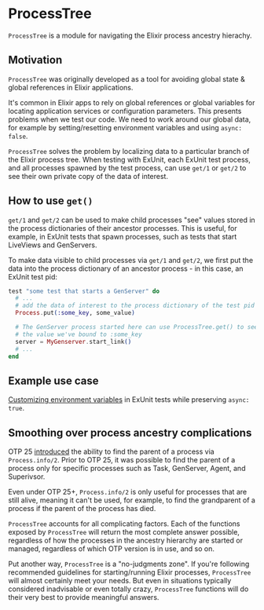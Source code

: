 # ProcessTree

<!-- MDOC -->
<!-- INCLUDE -->

`ProcessTree` is a module for navigating the Elixir process ancestry hierachy.

## Motivation

`ProcessTree` was originally developed as a tool for avoiding global state & global references in Elixir applications. 

It's common in Elixir apps to rely on global references or global variables for locating application services or configuration parameters. This presents problems when we test our code. We need to work around our global data, for example by setting/resetting environment variables and using `async: false`.

`ProcessTree` solves the problem by localizing data to a particular branch of the Elixir process tree. When testing with ExUnit, each ExUnit test process, and all processes spawned by the test process, can use `get/1` or `get/2` to see their own private copy of the data of interest.

## How to use `get()`

`get/1` and `get/2` can be used to make child processes "see" values stored in the process dictionaries of their ancestor processes. This is useful, for example, in ExUnit tests that spawn processes, such as tests that start LiveViews and GenServers.

To make data visible to child processes via `get/1` and `get/2`, we first put the data into the process dictionary of an ancestor process - in this case, an ExUnit test pid:

``` elixir
test "some test that starts a GenServer" do
  # ...
  # add the data of interest to the process dictionary of the test pid
  Process.put(:some_key, some_value)

  # The GenServer process started here can use ProcessTree.get() to see
  # the value we've bound to :some_key
  server = MyGenserver.start_link()
  # ...
end
```

## Example use case

[Customizing environment variables](./examples/environment-variable-example.md) in ExUnit tests while preserving `async: true`.


## Smoothing over process ancestry complications

OTP 25 [introduced](https://github.com/erlang/otp/pull/5768) the ability to find the parent of a process via `Process.info/2`. Prior to OTP 25, it was possible to find the parent of a process only for specific processes such as Task, GenServer, Agent, and Superivsor.

Even under OTP 25+, `Process.info/2` is only useful for processes that are still alive, meaning it can't be used, for example, to find the grandparent of a process if the parent of the process has died. 

`ProcessTree` accounts for all complicating factors. Each of the functions exposed by `ProcessTree` will return the most complete answer possible, regardless of how the processes in the ancestry hierarchy are started or managed, regardless of which OTP version is in use, and so on.

Put another way, `ProcessTree` is a "no-judgments zone". If you're following recommended guidelines for starting/running Elixir processes, `ProcessTree` will almost certainly meet your needs. But even in situations typically considered inadvisable or even totally crazy, `ProcessTree` functions will do their very best to provide meaningful answers.















